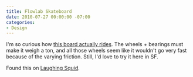 ```yaml
---
title: Flowlab Skateboard
date: 2010-07-27 00:00:00 -07:00
categories:
- Design
---
```


<p>
I'm so curious how <a href="http://www.mikeandmaaike.com/#p_flowlab-skateboard">this board actually rides</a>. The wheels + bearings must make it weigh a ton, and all those wheels seem like it wouldn't go very fast because of the varying friction. Still, I'd love to try it here in SF.
</p>

<p>
Found this on <a href="http://laughingsquid.com/">Laughing Squid</a>.
</p>
